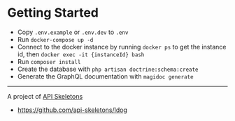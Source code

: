 # Getting Started

* Copy `.env.example` or `.env.dev` to `.env`
* Run `docker-compose up -d`
* Connect to the docker instance by running `docker ps` to get the instance id,
  then `docker exec -it {instanceId} bash`
* Run `composer install`
* Create the database with `php artisan doctrine:schema:create`
* Generate the GraphQL documentation with `magidoc generate`

---

A project of [API Skeletons](mailto:contact@apiskeletons.com)
* https://github.com/api-skeletons/ldog
